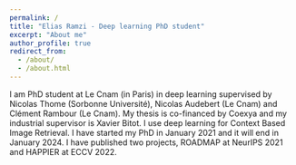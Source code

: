 ```yaml
---
permalink: /
title: "Elias Ramzi - Deep learning PhD student"
excerpt: "About me"
author_profile: true
redirect_from:
  - /about/
  - /about.html
---
```


I am PhD student at Le Cnam (in Paris) in deep learning supervised by Nicolas Thome (Sorbonne Université), Nicolas Audebert (Le Cnam) and Clément Rambour (Le Cnam).
My thesis is co-financed by Coexya and my industrial supervisor is Xavier Bitot.
I use deep learning for Context Based Image Retrieval. I have started my PhD in January 2021 and it will end in January 2024.
I have published two projects, ROADMAP at NeurIPS 2021 and HAPPIER at ECCV 2022. 

<!-- A data-driven personal website
====== -->
